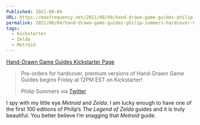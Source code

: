 ```yaml
---
Published: 2021-08-04
URL: https://maxfrequency.net/2021/08/04/hand-drawn-game-guides-philip-summers-hardcover-kickstarter/
permalink: 2021/08/04/hand-drawn-game-guides-philip-summers-hardcover-kickstarter/
tags:
  - Kickstarter
  - Zelda
  - Metroid
---
```

[Hand-Drawn Game Guides Kickstarter Page](https://www.kickstarter.com/projects/handdrawngameguides/hand-drawn-game-guides)

> Pre-orders for hardcover, premium versions of Hand-Drawn Game Guides begins Friday at 12PM EST on Kickstarter!
> 
> Philip Summers via [Twitter](https://twitter.com/heyphilsummers/status/1422636451079106573)

I spy with my little eye *Metroid* and *Zelda*. I am lucky enough to have one of the first 100 editions of Philip’s *The Legend of Zelda* guides and it is truly beautiful. You better believe I’m snagging that *Metroid* guide.
